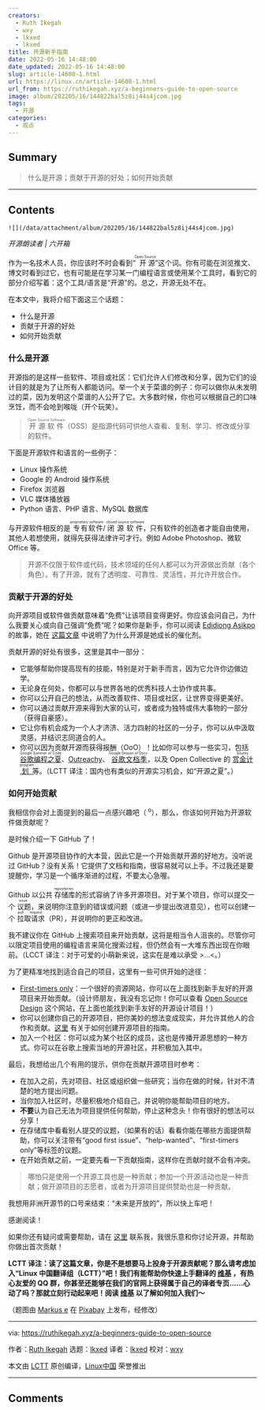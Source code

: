 ```yaml
---
creators:
  - Ruth Ikegah
  - wxy
  - lkxed
  - lkxed
title: 开源新手指南
date: 2022-05-16 14:48:00
date_updated: 2022-05-16 14:48:00
slug: article-14600-1.html
url: https://linux.cn/article-14600-1.html
url_from: https://ruthikegah.xyz/a-beginners-guide-to-open-source
image: album/202205/16/144822bal5z8ij44s4jcom.jpg
tags:
  - 开源
categories:
  - 观点
---
```


## Summary

> 什么是开源；贡献于开源的好处；如何开始贡献

***

<!-- more -->

## Contents

`![](/data/attachment/album/202205/16/144822bal5z8ij44s4jcom.jpg)`

*开源朗读者 | 六开箱*

作为一名技术人员，你应该时不时会看到“<ruby> 开源 <rt>  Open Source </rt></ruby>”这个词。你有可能在浏览推文、博文时看到过它，也有可能是在学习某一门编程语言或使用某个工具时，看到它的部分介绍写着：这个工具/语言是“开源”的。总之，开源无处不在。

在本文中，我将介绍下面这三个话题：

* 什么是开源
* 贡献于开源的好处
* 如何开始贡献

### 什么是开源

开源指的是这样一些软件、项目或社区：它们允许人们修改和分享，因为它们的设计目的就是为了让所有人都能访问。举一个关于菜谱的例子：你可以做你从未发明过的菜，因为发明这个菜谱的人公开了它。大多数时候，你也可以根据自己的口味烹饪，而不会呛到喉咙（开个玩笑）。

> 
> <ruby> 开源软件 <rt>  Open Source Software </rt></ruby>（OSS）是指源代码可供他人查看、复制、学习、修改或分享的软件。
> 
> 
> 

下面是开源软件和语言的一些例子：

* Linux 操作系统
* Google 的 Android 操作系统
* Firefox 浏览器
* VLC 媒体播放器
* Python 语言、PHP 语言、MySQL 数据库

与开源软件相反的是<ruby> 专有软件 <rt>  proprietary software </rt></ruby> / <ruby> 闭源软件 <rt>  closed source software </rt></ruby>，只有软件的创造者才能自由使用，其他人若想使用，就得先获得法律许可才行。例如 Adobe Photoshop、微软 Office 等。

> 
> 开源不仅限于软件或代码，技术领域的任何人都可以为开源做出贡献（各个角色）。有了开源，就有了透明度、可靠性、灵活性，并允许开放合作。
> 
> 
> 

### 贡献于开源的好处

向开源项目或软件做贡献意味着“免费”让该项目变得更好。你应该会问自己，为什么我要关心或向自己强调“免费”呢？如果你是新手，你可以阅读 [Edidiong Asikpo](https://hashnode.com/@didicodes) 的故事，她在 [这篇文章](https://edidiongasikpo.com/open-source-contributions-a-catalyst-for-growth-b823fc5752b1) 中说明了为什么开源是她成长的催化剂。

贡献开源的好处有很多，这里是其中一部分：

* 它能够帮助你提高现有的技能，特别是对于新手而言，因为它允许你边做边学。
* 无论身在何处，你都可以与世界各地的优秀科技人士协作或共事。
* 你可以公开自己的想法，从而改善软件、项目或社区，让世界变得更美好。
* 你可以通过贡献开源来得到大家的认可，或者成为独特或伟大事物的一部分（获得自豪感）。
* 它让你有机会成为一个人才济济、活力四射的社区的一分子，你可以从中汲取灵感，并结识志同道合的人。
* 你可以因为贡献开源而获得报酬（OoO）！比如你可以参与一些实习，包括 <ruby> <a href="https://summerofcode.withgoogle.com">  谷歌编程之夏 </a> <rt>  Google Summer of Code </rt></ruby>、[Outreachy](https://www.outreachy.org/)、<ruby> <a href="https://developers.google.com/season-of-docs">  谷歌文档季 </a> <rt>  Google Season of Docs </rt></ruby>，以及 Open Collective 的 <ruby> <a href="https://docs.opencollective.com/help/contributing/development/bounties">  赏金计划 </a> <rt>  bounty program </rt></ruby> 等。（LCTT 译注：国内也有类似的开源实习机会，如“开源之夏”。）

### 如何开始贡献

我相信你会对上面提到的最后一点感兴趣吧（<sup> o</sup>），那么，你该如何开始为开源软件做贡献呢？

是时候介绍一下 GitHub 了！

Github 是开源项目协作的大本营，因此它是一个开始贡献开源的好地方。没听说过 GitHub？没有关系！它提供了文档和指南，很容易就可以上手。不过我还是要提醒你，学习是一个循序渐进的过程，不要太心急喔。

Github 以公共<ruby> 存储库 <rt>  repositories </rt></ruby>的形式容纳了许多开源项目。对于某个项目，你可以提交一个<ruby> 议题 <rt>  issue </rt></ruby>，来说明你注意到的错误或问题（或进一步提出改进意见），也可以创建一个<ruby> 拉取请求 <rt>  pull request </rt></ruby>（PR），并说明你的更正和改进。

我不建议你在 GitHub 上搜索项目来开始贡献，这将是相当令人沮丧的。尽管你可以限定项目使用的编程语言来简化搜索过程，但仍然会有一大堆东西出现在你眼前。（LCCT 译注：对于可爱的小萌新来说，这实在是难以承受 >…<。）

为了更精准地找到适合自己的项目，这里有一些可供开始的途径：

* [First-timers only](https://www.firsttimersonly.com/)：一个很好的资源网站，你可以在上面找到新手友好的开源项目来开始贡献。（设计师朋友，我没有忘记你！你可以查看 [Open Source Design](https://opensourcedesign.net/) 这个网站，在上面也能找到新手友好的开源设计项目！）
* 你可以创建你自己的开源项目，把你美妙的想法变成现实，并允许其他人的合作和贡献。[这里](https://github.com/Ruth-ikegah/opensource.guide) 有关于如何创建开源项目的指南。
* 加入一个社区：你可以成为某个社区的成员，这也是传播开源思想的一种方式。你可以在谷歌上搜索当地的开源社区，并积极加入其中。

最后，我想给出几个有用的提示，供你在贡献开源项目时参考：

* 在加入之前，先对项目、社区或组织做一些研究；当你在做的时候，针对不清楚的地方提出问题。
* 当你加入社区时，尽量积极地介绍自己，并说明你能帮助项目的地方。
* **不要**认为自己无法为项目提供任何帮助，停止这种念头！你有很好的想法可以分享！
* 在存储库中看看别人提交的议题，（如果有的话）看看你能在哪些方面提供帮助，你可以关注带有“good first issue”、“help-wanted”、“first-timers only”等标签的议题。
* 在开始贡献之前，一定要先看一下贡献指南，这样你在贡献时就不会有冲突。

> 
> 哪怕只是使用一个开源工具也是一种贡献；参加一个开源活动也是一种贡献；做开源项目的志愿者，或者为开源项目提供赞助也是一种贡献。
> 
> 
> 

我想用非洲开源节的口号来结束：“未来是开放的”，所以快上车吧！

感谢阅读！

如果你还有疑问或需要帮助，请在 [这里](https://twitter.com/IkegahRuth) 联系我，我很乐意和你讨论开源，并帮助你做出首次贡献！

**LCTT 译注：读了这篇文章，你是不是想要马上投身于开源贡献呢？那么请考虑加入“Linux 中国翻译组（LCTT）”吧！我们有能帮助你快速上手翻译的 [维基](https://lctt.github.io/wiki/intro/lctt.html) ，有热心友爱的 QQ 群，你甚至还能够在我们的官网上获得属于自己的译者专页……心动了吗？那就立刻行动起来吧！阅读 [维基](https://lctt.github.io/wiki/intro/lctt.html) 以了解如何加入我们～**

（题图由 [Markus e](https://pixabay.com/zh/users/fotopirat-24835164/?utm_source=link-attribution&utm_medium=referral&utm_campaign=image&utm_content=7170280) 在 [Pixabay](https://pixabay.com/zh/?utm_source=link-attribution&utm_medium=referral&utm_campaign=image&utm_content=7170280) 上发布，经修改）

---

via: <https://ruthikegah.xyz/a-beginners-guide-to-open-source>

作者：[Ruth Ikegah](https://hashnode.com/@ikegah_ruth) 选题：[lkxed](https://github.com/lkxed) 译者：[lkxed](https://github.com/lkxed) 校对：[wxy](https://github.com/wxy)

本文由 [LCTT](https://github.com/LCTT/TranslateProject) 原创编译，[Linux中国](https://linux.cn/) 荣誉推出

***

## Comments
